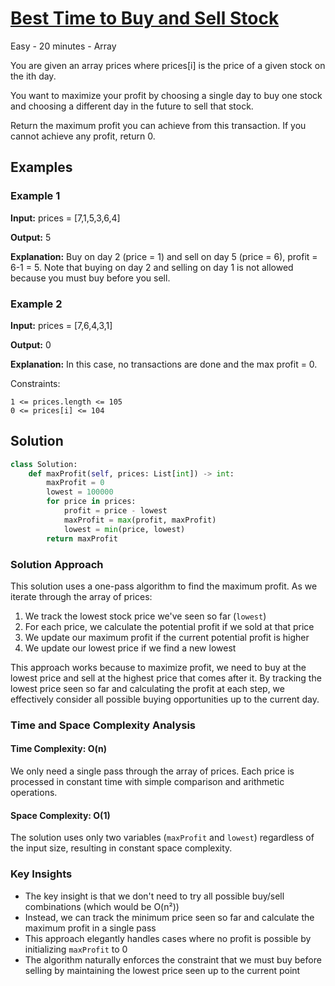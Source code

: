 # [Best Time to Buy and Sell Stock](https://leetcode.com/problems/best-time-to-buy-and-sell-stock/)

Easy - 20 minutes - Array

You are given an array prices where prices[i] is the price of a given stock on the
ith day.

You want to maximize your profit by choosing a single day to buy one stock and
choosing a different day in the future to sell that stock.

Return the maximum profit you can achieve from this transaction. If you cannot
achieve any profit, return 0.

## Examples

### Example 1

**Input:** prices = [7,1,5,3,6,4]

**Output:** 5

**Explanation:** Buy on day 2 (price = 1) and sell on day 5 (price = 6), profit = 6-1 = 5.
Note that buying on day 2 and selling on day 1 is not allowed because you must buy
before you sell.

### Example 2

**Input:** prices = [7,6,4,3,1]

**Output:** 0

**Explanation:** In this case, no transactions are done and the max profit = 0.

Constraints:

    1 <= prices.length <= 105
    0 <= prices[i] <= 104

## Solution

```python
class Solution:
    def maxProfit(self, prices: List[int]) -> int:
        maxProfit = 0
        lowest = 100000
        for price in prices:
            profit = price - lowest
            maxProfit = max(profit, maxProfit)
            lowest = min(price, lowest)
        return maxProfit

```

### Solution Approach

This solution uses a one-pass algorithm to find the maximum profit. As we iterate through the array of prices:

1. We track the lowest stock price we've seen so far (`lowest`)
2. For each price, we calculate the potential profit if we sold at that price
3. We update our maximum profit if the current potential profit is higher
4. We update our lowest price if we find a new lowest

This approach works because to maximize profit, we need to buy at the lowest price and sell at the highest price that comes after it. By tracking the lowest price seen so far and calculating the profit at each step, we effectively consider all possible buying opportunities up to the current day.

### Time and Space Complexity Analysis

#### Time Complexity: O(n)

We only need a single pass through the array of prices. Each price is processed in constant time with simple comparison and arithmetic operations.

#### Space Complexity: O(1)

The solution uses only two variables (`maxProfit` and `lowest`) regardless of the input size, resulting in constant space complexity.

### Key Insights

- The key insight is that we don't need to try all possible buy/sell combinations (which would be O(n²))
- Instead, we can track the minimum price seen so far and calculate the maximum profit in a single pass
- This approach elegantly handles cases where no profit is possible by initializing `maxProfit` to 0
- The algorithm naturally enforces the constraint that we must buy before selling by maintaining the lowest price seen up to the current point
